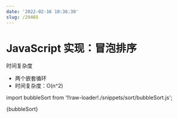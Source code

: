 ```yaml
---
date: '2022-02-16 10:36:30'
slug: /29465
---
```


# JavaScript 实现：冒泡排序

时间复杂度

- 两个嵌套循环
- 时间复杂度：O(n^2)

import bubbleSort from  '!!raw-loader!./snippets/sort/bubbleSort.js';

<JsDemo>
{bubbleSort}
</JsDemo>
